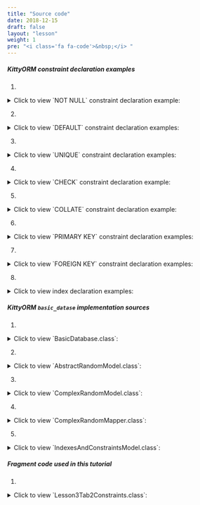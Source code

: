 ```yaml
---
title: "Source code"
date: 2018-12-15
draft: false
layout: "lesson"
weight: 1
pre: "<i class='fa fa-code'>&nbsp;</i> "
---
```

##### KittyORM constraint declaration examples

1. 
<details> 
  <summary>Click to view `NOT NULL` constraint declaration example: </summary>
{{< highlight java "linenos=inline, linenostart=1">}}
@KITTY_COLUMN(columnOrder = 0)
@PRIMARY_KEY
@NOT_NULL // NOT NULL constraint declaration
public Long id;
{{< /highlight >}}
</details>

2. 
<details> 
  <summary>Click to view `DEFAULT` constraint declaration examples: </summary>
{{< highlight java "linenos=inline, linenostart=1">}}
@KITTY_COLUMN(columnOrder = 3)
@DEFAULT(signedInteger = 28) // You can choose for options for default declaration, if nothing set than 0 value would be used
@NOT_NULL
public Integer defaultNumber;

@KITTY_COLUMN(columnOrder = 4)
@DEFAULT(
        predefinedLiteralValue = LiteralValues.CURRENT_DATE
)
@NOT_NULL
public String creationDate;
{{< /highlight >}}
</details>

3. 
<details> 
  <summary>Click to view `UNIQUE` constraint declaration examples: </summary>
{{< highlight java "linenos=inline, linenostart=1">}}
@KITTY_COLUMN(columnOrder = 1)
@NOT_NULL
@UNIQUE
public Long rndId;
{{< /highlight >}}
{{< highlight java "linenos=inline, linenostart=1">}}
@KITTY_TABLE(tableName = "cai")
@FOREIGN_KEY_T(
        name = "CAI_FK",
        columns = {IndexesAndConstraintsModel.RANDOM_ID_CNAME},
        reference = @FOREIGN_KEY_REFERENCE(
                foreignTableName = "random",
                foreignTableColumns = {"id"},
                onUpdate = OnUpdateDeleteActions.CASCADE,
                onDelete = OnUpdateDeleteActions.CASCADE
        )
)
@INDEX(indexColumns = {"creation_date"}) 
@UNIQUE_T(columns = {"rnd_id, animal"}) // Declaring unique constraint on more than two columns
public class IndexesAndConstraintsModel extends KittyModel {
    ...
}
{{< /highlight >}}
</details>

4. 
<details> 
  <summary>Click to view `CHECK` constraint declaration example: </summary>
{{< highlight java "linenos=inline, linenostart=1">}}
@KITTY_COLUMN(columnOrder = 2)
@CHECK(checkExpression = "animal IN (\"CAT\", \"TIGER\", \"LION\")") // only cats allowed to this party
public Animals animal;
{{< /highlight >}}
</details>

5. 
<details> 
  <summary>Click to view `COLLATE` constraint declaration example: </summary>
{{< highlight java "linenos=inline, linenostart=1">}}
@KITTY_COLUMN(columnOrder = 2)
@COLLATE(collation = BuiltInCollations.NOCASE) // Collation example
@CHECK(checkExpression = "animal IN (\"CAT\", \"TIGER\", \"LION\")") 
public Animals animal;
{{< /highlight >}}
</details>

6. 
<details> 
  <summary>Click to view `PRIMARY KEY` constraint declaration examples: </summary>
{{< highlight java "linenos=inline, linenostart=1">}}
@KITTY_COLUMN(
        columnOrder = 0, 
        isIPK = true
)
public Long id;
{{< /highlight >}}
{{< highlight java "linenos=inline, linenostart=1">}}
@KITTY_COLUMN(columnOrder = 0)
@PRIMARY_KEY
@NOT_NULL
public Long id;
{{< /highlight >}}
{{< highlight java "linenos=inline, linenostart=1">}}
@KITTY_TABLE(tableName = "cpk_test")
@PRIMARY_KEY_T(
    columns = {"user_name", "email"}
)
public class CPKModel extends KittyModel {

    @KITTY_COLUMN(columnOrder = 0)
    public String userName;

    @KITTY_COLUMN(columnOrder = 1)
    @UNIQUE
    public String email;
    
    ...
}
{{< /highlight >}}
</details>

7. 
<details> 
  <summary>Click to view `FOREIGN KEY` constraint declaration examples: </summary>
{{< highlight java "linenos=inline, linenostart=1">}}
@KITTY_COLUMN(columnOrder = 1)
@NOT_NULL
@UNIQUE
@FOREIGN_KEY(
        reference = @FOREIGN_KEY_REFERENCE(
                foreignTableName = "random",
                foreignTableColumns = {"id"},
                onUpdate = OnUpdateDeleteActions.CASCADE,
                onDelete = OnUpdateDeleteActions.CASCADE
        )
)
public Long rndId;
{{< /highlight >}}
{{< highlight java "linenos=inline, linenostart=1">}}
@KITTY_TABLE(tableName = "cai")
@FOREIGN_KEY_T(
        name = "CAI_FK",
        columns = {IndexesAndConstraintsModel.RANDOM_ID_CNAME},
        reference = @FOREIGN_KEY_REFERENCE(
                foreignTableName = "random",
                foreignTableColumns = {"id"},
                onUpdate = OnUpdateDeleteActions.CASCADE,
                onDelete = OnUpdateDeleteActions.CASCADE
        )
)
@INDEX(indexColumns = {"creation_date"})
public class IndexesAndConstraintsModel extends KittyModel {
    ...
    
    @KITTY_COLUMN(columnOrder = 1)
    @NOT_NULL
    @UNIQUE
    public Long rndId;

    ...
}
{{< /highlight >}}
</details>

8. 
<details> 
  <summary>Click to view index declaration examples: </summary>
{{< highlight java "linenos=inline, linenostart=1">}}
@KITTY_TABLE(tableName = "cai")
@FOREIGN_KEY_T(
        name = "CAI_FK",
        columns = {IndexesAndConstraintsModel.RANDOM_ID_CNAME},
        reference = @FOREIGN_KEY_REFERENCE(
                foreignTableName = "random",
                foreignTableColumns = {"id"},
                onUpdate = OnUpdateDeleteActions.CASCADE,
                onDelete = OnUpdateDeleteActions.CASCADE
        )
)
@INDEX(indexColumns = {"creation_date"}) // index declaration
public class IndexesAndConstraintsModel extends KittyModel {
    ...

    @KITTY_COLUMN(columnOrder = 4)
    @DEFAULT(
            predefinedLiteralValue = LiteralValues.CURRENT_DATE
    )
    @NOT_NULL
    public String creationDate; // indexed column

    ...
}
{{< /highlight >}}
{{< highlight java "linenos=inline, linenostart=1">}}
@KITTY_TABLE(tableName = "cai")
...
public class IndexesAndConstraintsModel extends KittyModel {
    ...

    @KITTY_COLUMN(columnOrder = 5)
    @DEFAULT(
            predefinedLiteralValue = LiteralValues.CURRENT_TIMESTAMP
    )
    // One column indexe declaration example
    @ONE_COLUMN_INDEX(unique = true, indexName = "IAC_unique_index_creation_timestamp") 
    @NOT_NULL
    public Timestamp creationTmstmp;

    ...
}
{{< /highlight >}}
</details>

##### KittyORM `basic_datase` implementation sources

1. 
<details> 
  <summary>Click to view `BasicDatabase.class`: </summary>
{{< highlight java "linenos=inline, linenostart=1">}}
@KITTY_DATABASE(
        databaseName = "basic_database",
        domainPackageNames = {"net.akaish.kittyormdemo.sqlite.basicdb"},
        logTag = LOG_TAG,
        isLoggingOn = true,
        isProductionOn = true,
        isPragmaOn = true
)
@KITTY_DATABASE_REGISTRY(
        domainPairs = {
                @KITTY_REGISTRY_PAIR(model = ComplexRandomModel.class, mapper = ComplexRandomMapper.class),
                @KITTY_REGISTRY_PAIR(model = IndexesAndConstraintsModel.class),
                @KITTY_REGISTRY_PAIR(model = RandomModel.class, mapper = RandomMapper.class)
        }
)
public class BasicDatabase extends KittyDatabase {

    public static final String LOG_TAG = "BASIC DB DEMO";

    /**
     * KittyORM main database class that represents bootstrap and holder for all related with database
     * components.
     * <br> See {@link KittyDatabase#KittyDatabase(Context, String)} for more info.
     *
     * @param ctx
     */
    public BasicDatabase(Context ctx) {
        super(ctx);
    }

}
{{< /highlight >}} 
</details>

2. 
<details> 
  <summary>Click to view `AbstractRandomModel.class`: </summary>
{{< highlight java "linenos=inline, linenostart=1">}}
public abstract class AbstractRandomModel extends KittyModel {

    public static final String RND_INTEGER_CNAME = "rnd_int_custom_column_name";
    public static final String RND_ANIMAL_CNAME = "rndanimal";

    @KITTY_COLUMN(
            isIPK = true,
            columnOrder = 0
    )
    public Long id;

    @KITTY_COLUMN(
            columnOrder = 1
    )
    public int randomInt;

    @KITTY_COLUMN(
            columnOrder = 2,
            columnName = RND_INTEGER_CNAME
    )
    public Integer randomInteger;

    @KITTY_COLUMN(
            columnOrder = 3,
            columnName = RND_ANIMAL_CNAME
    )
    public Animals randomAnimal;

    @KITTY_COLUMN(
            columnOrder = 4,
            columnAffinity = TypeAffinities.TEXT
    )
    public String randomAnimalName;
}
{{< /highlight >}} 
</details>

3. 
<details> 
  <summary>Click to view `ComplexRandomModel.class`: </summary>
{{< highlight java "linenos=inline, linenostart=1">}}
@KITTY_TABLE
@KITTY_EXTENDED_CRUD(extendedCrudController = ComplexRandomMapper.class)
public class ComplexRandomModel extends AbstractRandomModel {

    public ComplexRandomModel() {
        super();
    }


    // Primitives
    // (boolean, int, byte, double, long, short, float)
    @KITTY_COLUMN(columnOrder = 5)
    public boolean boolF;


    @KITTY_COLUMN(columnOrder = 6)
    public byte byteF;

    @KITTY_COLUMN(columnOrder = 7)
    public double doubleF;

    @KITTY_COLUMN(columnOrder = 8)
    public long longF;

    @KITTY_COLUMN(columnOrder = 9)
    public short shortF;

    @KITTY_COLUMN(columnOrder = 10)
    public float floatF;

    // Byte array
    @KITTY_COLUMN(columnOrder = 11)
    public byte[] byteArray;

    // String (TEXT) (String, BigDecimal, BigInteger, Enum)
    @KITTY_COLUMN(columnOrder = 12)
    public String stringF;

    @KITTY_COLUMN(columnOrder = 13)
    public BigDecimal bigDecimalF;

    @KITTY_COLUMN(columnOrder = 14)
    public BigInteger bigIntegerF;

    @KITTY_COLUMN(columnOrder = 15)
    public Uri uriF;

    @KITTY_COLUMN(columnOrder = 16)
    public File fileF;

    @KITTY_COLUMN(columnOrder = 17)
    public Currency currencyF;

    // SD
    @KITTY_COLUMN(
            columnOrder = 18,
            columnAffinity = TypeAffinities.TEXT
    )
    @KITTY_COLUMN_SERIALIZATION
    public AnimalSounds stringSDF;

    @KITTY_COLUMN(columnOrder = 19)
    public SomeColours bitmapColour;

    @KITTY_COLUMN(
            columnOrder = 20,
            columnAffinity = TypeAffinities.BLOB
    )
    @KITTY_COLUMN_SERIALIZATION
    public Bitmap byteArraySDF;

    String stringSDFSerialize() {
        if(stringSDF == null) return null;
        return new GsonBuilder().create().toJson(stringSDF);
    }

    AnimalSounds stringSDFDeserialize(String cvData) {
        if(cvData == null) return null;
        if(cvData.length() == 0) return null;
        return new GsonBuilder().create().fromJson(cvData, AnimalSounds.class);
    }

    public byte[] byteArraySDFSerialize() {//byteArraySDFSerialize
        if(byteArraySDF == null) return null;
        ByteArrayOutputStream bmpStream = new ByteArrayOutputStream();
        byteArraySDF.compress(Bitmap.CompressFormat.PNG, 100, bmpStream);
        return bmpStream.toByteArray();
    }

    public Bitmap byteArraySDFDeserialize(byte[] cursorData) {
        if(cursorData == null) return null;
        if(cursorData.length == 0) return null;
        return BitmapFactory.decodeByteArray(cursorData, 0, cursorData.length);
    }

    // Primitive wrappers Boolean, Integer, Byte, Double, Short or Float
    @KITTY_COLUMN(columnOrder = 21)
    public Boolean boolFF;


    @KITTY_COLUMN(columnOrder = 22)
    public Byte byteFF;

    @KITTY_COLUMN(columnOrder = 23)
    public Double doubleFF;

    @KITTY_COLUMN(columnOrder = 24)
    public Short shortFF;

    @KITTY_COLUMN(columnOrder = 25)
    public Float floatFF;


    // Long represented types Long, Date, Calendar, Timestamp
    @KITTY_COLUMN(columnOrder = 26)
    public Long longFF;

    @KITTY_COLUMN(columnOrder = 27)
    public Date dateF;

    @KITTY_COLUMN(columnOrder = 28)
    public Calendar calendarF;

    @KITTY_COLUMN(columnOrder = 29)
    public Timestamp timestampF;

    @Override
    public String toString() {
        StringBuffer out = new StringBuffer(256);
        out.append("Long id : "+id+"\r\n");
        out.append("int randomInt : "+randomInt+"\r\n");
        out.append("String stringF : "+stringF+"\r\n");
        out.append("BigInteger bigIntegerF : "+bigIntegerF+"\r\n");
        out.append("SomeColours bitmapColour : "+bitmapColour+"\r\n");
        out.append("Short shortFF : "+shortFF+"\r\n");
        out.append("Timestamp timestampF (HReadable) : "+timestampF+"\r\n");
        out.append("AnimalSounds stringSDF (HReadable) : "+stringSDFSerialize()+"\r\n");
        out.append("Uri uriF : " + uriF+"\r\n");
        out.append("Currency currencyF : " + currencyF.getSymbol()+"\r\n");
        out.append("... \r\n");
        return out.toString();
    }

    public String toShortString() {
        StringBuffer out = new StringBuffer(256);
        out.append("[ Long id : "+id+"; ");
        out.append("int randomInt : "+randomInt+"; ");
        out.append("String stringF : "+stringF+"; ");
        out.append("BigInteger bigIntegerF : "+bigIntegerF+"; ");
        out.append("SomeColours bitmapColour : "+bitmapColour+"; ");
        out.append("Short shortFF : "+shortFF+"; ");
        out.append("Timestamp timestampF (HReadable) : "+timestampF+"; ... ]");
        return out.toString();
    }

    @Deprecated
    public String toHTMLString() {
        StringBuffer out = new StringBuffer(2048);
        out.append("<br>Long id : "+id.toString()+"\r\n");
        out.append("<br><b>PRIMITIVES</b>"+"\r\n");
        out.append("<br>boolean boolF : "+Boolean.toString(boolF)+"\r\n");
        out.append("<br>int randomInt : "+Integer.toString(randomInt)+"\r\n");
        out.append("<br>byte byteF : "+Byte.toString(byteF)+"\r\n");
        out.append("<br>double doubleF : "+Double.toString(doubleF)+"\r\n");
        out.append("<br>long longF : "+Long.toString(longF)+"\r\n");
        out.append("<br>short shortF : "+Short.toString(shortF)+"\r\n");
        out.append("<br>float floatF : "+Float.toString(floatF)+"\r\n");
        out.append("<br>byte[] byteArray : "+byteArrayToString(byteArray)+"\r\n");
        out.append("<br><b>STRING AFFINITIES</b>"+"\r\n");
        out.append("<br>String randomAnimalName : "+randomAnimalName+"\r\n");
        out.append("<br>String stringF : "+stringF+"\r\n");
        out.append("<br>BigDecimal bigDecimalF : "+bigDecimalF.toEngineeringString()+"\r\n");
        out.append("<br>BigInteger bigIntegerF : "+bigIntegerF.toString()+"\r\n");
        out.append("<br>Animals randomAnimal : "+randomAnimal.toString()+"\r\n");
        out.append("<br><b>SERIALIZATION AND DESERIALIZATION</b>"+"\r\n");
        out.append("<br>AnimalSounds stringSDF : "+stringSDFSerialize()+"\r\n");
        out.append("<br>SomeColours bitmapColour : "+bitmapColour.toString()+"\r\n");
        out.append("<br><b>PRIMITIVE WRAPPERS</b>"+"\r\n");
        out.append("<br>Boolean boolFF : "+boolFF.toString()+"\r\n");
        out.append("<br>Integer randomInteger : "+randomInteger.toString()+"\r\n");
        out.append("<br>Byte byteFF : "+byteFF.toString()+"\r\n");
        out.append("<br>Double doubleFF : "+doubleFF.toString()+"\r\n");
        out.append("<br>Short shortFF : "+shortFF.toString()+"\r\n");
        out.append("<br>Float floatFF :"+floatFF.toString()+"\r\n");
        out.append("<br><b>LONG REPRESENTED TYPES</b>"+"\r\n");
        out.append("<br>Long longFF : "+longFF.toString()+"\r\n");
        out.append("<br>Date dateF : "+Long.toString(dateF.getTime())+"\r\n");
        out.append("<br>Calendar calendarF : "+Long.toString(calendarF.getTimeInMillis())+"\r\n");
        out.append("<br>Timestamp timestampF : "+Long.toString(timestampF.getTime())+"\r\n");
        out.append("<br>Date dateF (HReadable) : "+dateF.toString()+"\r\n");
        out.append("<br>Calendar calendarF (HReadable) : "+calendarF.getTime().toString()+"\r\n");
        out.append("<br>Timestamp timestampF (HReadable) : "+timestampF.toString()+"\r\n");
        return out.toString();
    }

    public String byteArrayToString(byte[] toString) {
        String[] strings = new String[toString.length];
        for(int i = 0; i < toString.length; i++) {
            strings[i] = Byte.toString(toString[i]);
        }
        return KittyUtils.implodeWithCommaInBKT(strings);
    }
}
{{< /highlight >}} 
</details>

4. 
<details> 
  <summary>Click to view `ComplexRandomMapper.class`: </summary>
{{< highlight java "linenos=inline, linenostart=1">}}
public class ComplexRandomMapper extends KittyMapper {

    public <M extends KittyModel> ComplexRandomMapper(KittyTableConfiguration tableConfiguration, M blankModelInstance, String databasePassword) {
        super(tableConfiguration, blankModelInstance, databasePassword);
    }

}
{{< /highlight >}} 
</details>

5. 
<details> 
  <summary>Click to view `IndexesAndConstraintsModel.class`: </summary>
{{< highlight java "linenos=inline, linenostart=1">}}
@KITTY_TABLE(tableName = "cai")
@FOREIGN_KEY_T(
        name = "CAI_FK",
        columns = {IndexesAndConstraintsModel.RANDOM_ID_CNAME},
        reference = @FOREIGN_KEY_REFERENCE(
                foreignTableName = "random",
                foreignTableColumns = {"id"},
                onUpdate = OnUpdateDeleteActions.CASCADE,
                onDelete = OnUpdateDeleteActions.CASCADE
        )
)
@INDEX(indexColumns = {"creation_date"})
public class IndexesAndConstraintsModel extends KittyModel {
    static final String RANDOM_ID_CNAME = "rnd_id";

    @KITTY_COLUMN(columnOrder = 0)
    @PRIMARY_KEY
    @NOT_NULL
    public Long id;

    @KITTY_COLUMN(columnOrder = 1)
    @NOT_NULL
    @UNIQUE
    public Long rndId;

    @KITTY_COLUMN(columnOrder = 2)
    @CHECK(checkExpression = "animal IN (\"CAT\", \"TIGER\", \"LION\")") // only cats allowed to this party
    public Animals animal;

    @KITTY_COLUMN(columnOrder = 3)
    @DEFAULT(signedInteger = 28) // You can choose for options for default declaration, if nothing set than 0 value would be used
    @NOT_NULL
    public Integer defaultNumber;

    @KITTY_COLUMN(columnOrder = 4)
    @DEFAULT(
            predefinedLiteralValue = LiteralValues.CURRENT_DATE
    )
    @NOT_NULL
    public String creationDate;

    @KITTY_COLUMN(columnOrder = 5)
    @DEFAULT(
            predefinedLiteralValue = LiteralValues.CURRENT_TIMESTAMP
    )
    @ONE_COLUMN_INDEX(unique = true, indexName = "IAC_unique_index_creation_timestamp")
    @NOT_NULL
    public Timestamp creationTmstmp;

    @Override
    public String toString() {
        StringBuilder sb = new StringBuilder(64);
        sb.append("[ RowID = ").append(getRowID())
                .append(" ; id = ").append(id)
                .append(" ; rndId = ").append(rndId)
                .append(" ; animal = ").append(animal)
                .append(" ; defaultNumber = ").append(defaultNumber)
                .append(" ; creationDate = ").append(creationDate)
                .append(" ; creationTmstmp = ").append(creationTmstmp).append(" ]");
        return sb.toString();
    }
}
{{< /highlight >}} 
</details>

##### Fragment code used in this tutorial

1. 
<details> 
  <summary>Click to view `Lesson3Tab2Constraints.class`: </summary>
{{< highlight java "linenos=inline, linenostart=1">}}
public class Lesson3Tab2Constraints extends Lesson3BaseFragment {

    private BasicDatabase database;

    protected ArrayAdapter<String> animalAdapter;
    protected Spinner animalSpinner;

    public Lesson3Tab2Constraints() {}

    EditText rndIdFkET;
    EditText defaultIntET;
    EditText creationDateET;
    EditText creationTmstmpET;

    Button saveNewModelButton;
    Button wipeAllButton;

    @Override
    public View onCreateView(LayoutInflater inflater, ViewGroup container, Bundle savedInstanceState) {
        View rootView = inflater.inflate(R.layout.lesson3_tab2_constraints_and_indexes, container, false);

        rndIdFkET = rootView.findViewById(R.id.l3_t2_et_fk);
        defaultIntET = rootView.findViewById(R.id.l3_t2_et_default_number);
        creationDateET = rootView.findViewById(R.id.l3_t2_et_creation_date);
        creationTmstmpET = rootView.findViewById(R.id.l3_t2_et_current_timestamp);

        saveNewModelButton = rootView.findViewById(R.id._l3_t2_save_button);
        saveNewModelButton.setOnClickListener(new View.OnClickListener() {
            @Override
            public void onClick(View v) {
                IndexesAndConstraintsModel model = getModelFromInput();
                if(model==null) return;
                new InsertNewAsync().execute(model);
            }
        });

        wipeAllButton = rootView.findViewById(R.id._l3_t2_wipe_button);
        wipeAllButton.setOnClickListener(new View.OnClickListener() {
            @Override
            public void onClick(View v) {
                new WipeAsync().execute(0l);
            }
        });


        setUpExpandedList(
                rootView,
                R.id._l3_t2_expanded_panel_lw,
                R.id._l3_t2_expanded_panel_text,
                R.string._l3_t2_expanded_text_pattern
        );

        setAnimalSpinner(rootView, R.id.l3_t2_spinner, new AdapterView.OnItemSelectedListener() {
            @Override
            public void onItemSelected(AdapterView<?> parent, View view, int position, long id) {
            }

            @Override
            public void onNothingSelected(AdapterView<?> parent) {
            }
        });

        reloadTableExpandedList();
        return rootView;
    }

    private void reloadTableExpandedList() {
        new ReloadTableAsync().execute(0l);
    }

    private IndexesAndConstraintsModel getModelFromInput() {
        IndexesAndConstraintsModel model = new IndexesAndConstraintsModel();
        String rndId = rndIdFkET.getText().toString();
        if(rndId == null) model.rndId = null;
        else if(rndId.trim().length() == 0) model.rndId = null;
        else {
            try {
                model.rndId = Long.parseLong(rndId);
            } catch (Exception e) {
                getLessonActivity().showWarningDialog(
                        R.string._warning_dialog_title,
                        R.string._l3_t2_rnd_id_cant_be_treated_as_null_or_long_only,
                        R.string._warning_dialog_ok_button_text);
                return null;
            }
        }
        String animalEnumStringValue = animalSpinner.getSelectedItem().toString();
        if(!animalEnumStringValue.equals(animalAdapter.getItem(animalAdapter.getCount()))) {
            model.animal = Animals.valueOf(animalEnumStringValue);
        }
        String defInteger = defaultIntET.getText().toString();
        if(defInteger == null) model.setFieldExclusion("defaultNumber");
        else if(defInteger.trim().length() == 0) model.setFieldExclusion("defaultNumber");
        else {
            try {
                model.defaultNumber = Integer.parseInt(defInteger);
            } catch (Exception e) {
                getLessonActivity().showWarningDialog(
                        R.string._warning_dialog_title,
                        R.string._l3_t2_default_number_can_be_treated_as_null_or_long_only,
                        R.string._warning_dialog_ok_button_text);
                return null;
            }
        }
        String creationDate = creationDateET.getText().toString();
        if(creationDate == null) model.setFieldExclusion("creationDate");
        else if(creationDate.trim().length() == 0) model.setFieldExclusion("creationDate");
        else model.creationDate = creationDate;
        String creationTimestamp = creationTmstmpET.getText().toString();
        if(creationTimestamp == null) model.setFieldExclusion("creationTmstmp");
        else if(creationTimestamp.trim().length() == 0) model.setFieldExclusion("creationTmstmp");
        else {
            Long creationTimestampLong = null;
            try {
                creationTimestampLong = Long.parseLong(creationTimestamp);
            } catch (Exception e) {
                getLessonActivity().showWarningDialog(
                        R.string._warning_dialog_title,
                        R.string._l3_t2_creation_timestamp_can_be_treated_as_null_or_long_only,
                        R.string._warning_dialog_ok_button_text);
                return null;
            }
            model.creationTmstmp = new Timestamp(creationTimestampLong);
        }

        return model;
    }

    private BasicDatabase getDatabase() {
        if(database != null) return database;
        database = new BasicDatabase(getContext());
        return database;
    }

    @Override
    public void onVisible() {
        reloadTableExpandedList();
    }

    @Override
    protected int snackbarMessageResource() {
        return R.string._l3_t2_snackbar_message;
    }

    // Asyncs

    class ReloadTableAsync extends AsyncTask<Long, Long, List<IndexesAndConstraintsModel>> {

        @Override
        protected List<IndexesAndConstraintsModel> doInBackground(Long... params) {
            KittyMapper mapper = Lesson3Tab2Constraints.this.getDatabase().getMapper(IndexesAndConstraintsModel.class);
            List<IndexesAndConstraintsModel> out = mapper.findAll();
            mapper.close();
            return out;
        }

        @Override
        protected void onPostExecute(List<IndexesAndConstraintsModel> result) {
            if(result != null) {
                events.setAdapter(new CAIModelAdapter(getContext(), result));
                expandedTitle.setText(format(expandeddTitlePattern, result.size()));
            } else {
                events.setAdapter(new CAIModelAdapter(getContext(), new LinkedList<IndexesAndConstraintsModel>()));
                expandedTitle.setText(format(expandeddTitlePattern, 0));
            }
        }
    }

    private static final String ERR_STRING_WIPE = "Lesson3tab2WipeDataError, see exception details!";

    class WipeAsync extends AsyncTask<Long, Long, Long> {

        ProgressDialog dialog;

        @Override
        protected void onPreExecute() {
            dialog = ProgressDialog.show(
                    Lesson3Tab2Constraints.this.getLessonActivity(),
                    Lesson3Tab2Constraints.this.getString(R.string._l3_t2_running_requested_operation_pg_title),
                    Lesson3Tab2Constraints.this.getString(R.string._l3_t2_running_requested_operation_pg_body)
            );
            dialog.setCancelable(false);
        }

        @Override
        protected Long doInBackground(Long... params) {
            try {
                KittyMapper mapper = Lesson3Tab2Constraints.this.getDatabase().getMapper(IndexesAndConstraintsModel.class);
                long affected = mapper.deleteAll();
                mapper.close();
                return affected;
            } catch (Exception e) {
                Log.e(BasicDatabase.LOG_TAG, ERR_STRING_WIPE, e);
                if(e instanceof KittyRuntimeException) {
                    if(((KittyRuntimeException) e).getNestedException() != null) {
                        Log.e(BasicDatabase.LOG_TAG, ERR_STRING_WIPE, ((KittyRuntimeException) e).getNestedException());
                    }
                }
                return -1l;
            }
        }

        @Override
        protected void onPostExecute(Long result) {
            dialog.cancel();
            if (result <= -1l) {
                getLessonActivity().showWarningDialog(
                        R.string._warning_dialog_title,
                        R.string._l3_t2_some_error_on_deleting,
                        R.string._warning_dialog_ok_button_text);
            } else {
                reloadTableExpandedList();
            }
        }
    }

    static final String IA_EXPECTED_ONLY_ONE = "Lesson3Tab2Constraints$InsertNewAsync expects array with one element as parameter for doInBackground";
    static final String ERR_ON_INSERTION = "Lesson3Tab2Constraints$InsertNewAsync error on insertion, see exception details!";

    class InsertNewAsync extends AsyncTask<IndexesAndConstraintsModel, Long, InsertNewAsyncResult> {
        @Override
        protected InsertNewAsyncResult doInBackground(IndexesAndConstraintsModel... params) {
            if(params.length > 1)
                throw new IllegalArgumentException(IA_EXPECTED_ONLY_ONE);
            try {
                KittyMapper mapper = getDatabase().getMapper(IndexesAndConstraintsModel.class);
                long insert = mapper.insert(params[0]);
                mapper.close();
                if(insert > -1l)
                    return new InsertNewAsyncResult(true, null, insert);
                else
                    return new InsertNewAsyncResult(false, null, insert);
            } catch (Exception e) {
                Log.e(BasicDatabase.LOG_TAG, ERR_ON_INSERTION, e);
                if(e instanceof KittyRuntimeException) {
                    if(((KittyRuntimeException) e).getNestedException() != null) {
                        Log.e(BasicDatabase.LOG_TAG, ERR_ON_INSERTION, ((KittyRuntimeException) e).getNestedException());
                    }
                }
                return new InsertNewAsyncResult(false, e, -1l);
            }
        }

        protected void onPostExecute(InsertNewAsyncResult result) {
            if(result.success)
                reloadTableExpandedList();
            else {
                getLessonActivity().showWarningDialog(
                        R.string._warning_dialog_title,
                        R.string._l3_t2_some_error_on_insertion,
                        R.string._warning_dialog_ok_button_text);
            }
        }
    }

    class InsertNewAsyncResult {
        boolean success;
        Exception exception;
        long insertId;

        public InsertNewAsyncResult(boolean success, Exception exception, long insertId) {
            this.success = success;
            this.exception = exception;
            this.insertId = insertId;
        }
    }

    // Animal spinner stuff
    protected ArrayAdapter<String> newAnimalAdapter() {
        ArrayAdapter<String> adapter = new ArrayAdapter<String>(getContext(), android.R.layout.simple_spinner_dropdown_item) {

            @Override
            public View getView(int position, View convertView, ViewGroup parent) {

                View v = super.getView(position, convertView, parent);
                if (position == getCount()) {
                    ((TextView)v.findViewById(android.R.id.text1)).setText("");
                    ((TextView)v.findViewById(android.R.id.text1)).setHint(getItem(getCount())); //"Hint to be displayed"
                }

                return v;
            }

            @Override
            public int getCount() {
                return super.getCount()-1;
            }

        };

        adapter.setDropDownViewResource(android.R.layout.simple_spinner_dropdown_item);
        String[] adapterStrings = getContext().getResources().getStringArray(R.array.animal_enum);
        for(int i = 0; i < adapterStrings.length; i++) {
            adapter.add(adapterStrings[i]);
        }
        adapter.add(getContext().getString(R.string._l2_t1_random_animal_hint));
        return adapter;
    }

    protected void setAnimalSpinner(View rootView, int spinnerId, AdapterView.OnItemSelectedListener onItemSelectedListener) {
        animalSpinner = (Spinner) rootView.findViewById(spinnerId);
        animalAdapter = newAnimalAdapter();
        animalSpinner.setAdapter(animalAdapter);
        animalSpinner.setSelection(animalAdapter.getCount()); //display hint
        animalSpinner.setOnItemSelectedListener(onItemSelectedListener);
    }

    // expanded list
    CAIModelAdapter caiModelAdapter;

    @Override
    protected void setUpExpandedList(View rootView, int eventsId, int eventsTitleId, int eventTitleStringPattern) {
        events = (ListView) rootView.findViewById(eventsId);
        expandedTitle = (TextView) rootView.findViewById(eventsTitleId);
        expandeddTitlePattern = getString(eventTitleStringPattern);

        expandedTitle.setText(format(expandeddTitlePattern, 0));

        if(expandedAdapter == null) {
            caiModelAdapter = new CAIModelAdapter(getContext(), new LinkedList<IndexesAndConstraintsModel>());
        }

        events.setAdapter(caiModelAdapter);
        events.setOnTouchListener(new View.OnTouchListener() {

            // Setting on Touch Listener for handling the touch inside ScrollView
            @Override
            public boolean onTouch(View v, MotionEvent event) {
                // Disallow the touch request for parent scroll on touch of child view
                v.getParent().requestDisallowInterceptTouchEvent(true);
                return false;
            }
        });
    }

    // Fab menu section

    @Override
    public View.OnClickListener helpFabMenuAction() {
        return new View.OnClickListener() {
            @Override
            public void onClick(View v) {
                ((KittyTutorialActivity)getActivity()).showWebViewDialog(LessonsUriConstants.L3_T2_TUTORIAL);
            }
        };
    }

    @Override
    public View.OnClickListener sourceFabMenuAction() {
        return new View.OnClickListener() {
            @Override
            public void onClick(View v) {
                ((KittyTutorialActivity)getActivity()).showWebViewDialog(LessonsUriConstants.L3_T2_SOURCE);
            }
        };
    }

    @Override
    public View.OnClickListener schemaFabMenuAction() {
        return new View.OnClickListener() {
            @Override
            public void onClick(View v) {
                ((KittyTutorialActivity)getActivity()).showWebViewDialog(LessonsUriConstants.L3_T2_SCHEMA);
            }
        };
    }
}

{{< /highlight >}} 
</details>
